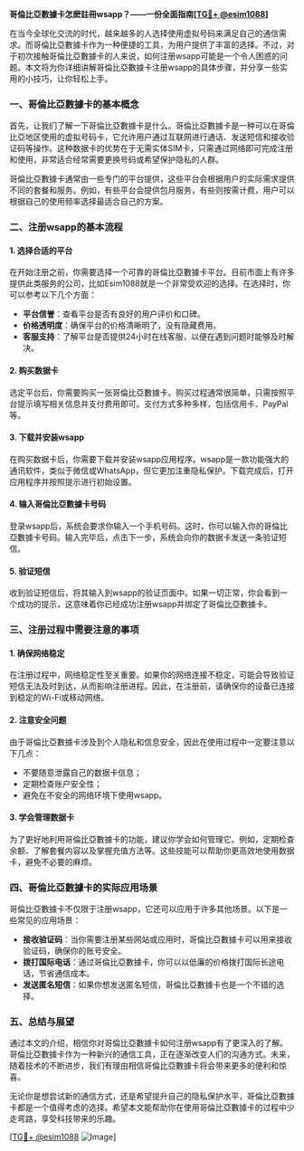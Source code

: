 **哥倫比亞數據卡怎麽註冊wsapp？——一份全面指南[[TG💪+ @esim1088](https://t.me/s/esim1088)]**

在当今全球化交流的时代，越来越多的人选择使用虚拟号码来满足自己的通信需求。而哥倫比亞數據卡作为一种便捷的工具，为用户提供了丰富的选择。不过，对于初次接触哥倫比亞數據卡的人来说，如何注册wsapp可能是一个令人困惑的问题。本文将为你详细讲解哥倫比亞數據卡注册wsapp的具体步骤，并分享一些实用的小技巧，让你轻松上手。

### 一、哥倫比亞數據卡的基本概念

首先，让我们了解一下哥倫比亞數據卡是什么。哥倫比亞數據卡是一种可以在哥倫比亞地区使用的虚拟号码卡，它允许用户通过互联网进行通话、发送短信和接收验证码等操作。这种数据卡的优势在于无需实体SIM卡，只需通过网络即可完成注册和使用，非常适合经常需要更换号码或希望保护隐私的人群。

哥倫比亞數據卡通常由一些专门的平台提供，这些平台会根据用户的实际需求提供不同的套餐和服务。例如，有些平台会提供包月服务，有些则按需计费，用户可以根据自己的使用频率选择最适合自己的方案。

### 二、注册wsapp的基本流程

#### 1. 选择合适的平台
在开始注册之前，你需要选择一个可靠的哥倫比亞數據卡平台。目前市面上有许多提供此类服务的公司，比如Esim1088就是一个非常受欢迎的选择。在选择时，你可以参考以下几个方面：

- **平台信誉**：查看平台是否有良好的用户评价和口碑。
- **价格透明度**：确保平台的价格清晰明了，没有隐藏费用。
- **客服支持**：了解平台是否提供24小时在线客服，以便在遇到问题时能够及时解决。

#### 2. 购买数据卡
选定平台后，你需要购买一张哥倫比亞數據卡。购买过程通常很简单，只需按照平台提示填写相关信息并支付费用即可。支付方式多种多样，包括信用卡、PayPal等。

#### 3. 下载并安装wsapp
在购买数据卡后，你需要下载并安装wsapp应用程序。wsapp是一款功能强大的通讯软件，类似于微信或WhatsApp，但它更加注重隐私保护。下载完成后，打开应用程序并按照提示进行初始设置。

#### 4. 输入哥倫比亞數據卡号码
登录wsapp后，系统会要求你输入一个手机号码。这时，你可以输入你的哥倫比亞數據卡号码。输入完毕后，点击下一步，系统会向你的数据卡发送一条验证短信。

#### 5. 验证短信
收到验证短信后，将其输入到wsapp的验证页面中。如果一切正常，你会看到一个成功的提示，这意味着你已经成功注册wsapp并绑定了哥倫比亞數據卡。

### 三、注册过程中需要注意的事项

#### 1. 确保网络稳定
在注册过程中，网络稳定性至关重要。如果你的网络连接不稳定，可能会导致验证短信无法及时到达，从而影响注册进程。因此，在注册前，请确保你的设备已连接到稳定的Wi-Fi或移动网络。

#### 2. 注意安全问题
由于哥倫比亞數據卡涉及到个人隐私和信息安全，因此在使用过程中一定要注意以下几点：
- 不要随意泄露自己的数据卡信息；
- 定期检查账户安全性；
- 避免在不安全的网络环境下使用wsapp。

#### 3. 学会管理数据卡
为了更好地利用哥倫比亞數據卡的功能，建议你学会如何管理它。例如，定期检查余额、了解套餐内容以及掌握充值方法等。这些技能可以帮助你更高效地使用数据卡，避免不必要的麻烦。

### 四、哥倫比亞數據卡的实际应用场景

哥倫比亞數據卡不仅限于注册wsapp，它还可以应用于许多其他场景。以下是一些常见的应用场景：

- **接收验证码**：当你需要注册某些网站或应用时，哥倫比亞數據卡可以用来接收验证码，确保你的账号安全。
- **拨打国际电话**：通过哥倫比亞數據卡，你可以以低廉的价格拨打国际长途电话，节省通信成本。
- **发送匿名短信**：如果你想发送匿名短信，哥倫比亞數據卡也是一个不错的选择。

### 五、总结与展望

通过本文的介绍，相信你对哥倫比亞數據卡如何注册wsapp有了更深入的了解。哥倫比亞數據卡作为一种新兴的通信工具，正在逐渐改变人们的沟通方式。未来，随着技术的不断进步，我们有理由相信哥倫比亞數據卡将会带来更多的便利和惊喜。

无论你是想尝试新的通信方式，还是希望提升自己的隐私保护水平，哥倫比亞數據卡都是一个值得考虑的选择。希望本文能帮助你在使用哥倫比亞數據卡的过程中少走弯路，享受科技带来的乐趣。

[[TG💪+ @esim1088](https://t.me/s/esim1088) ![Image](https://i.postimg.cc/4NQfJmqS/Snipaste-2025-05-13-00-14-12.png)]